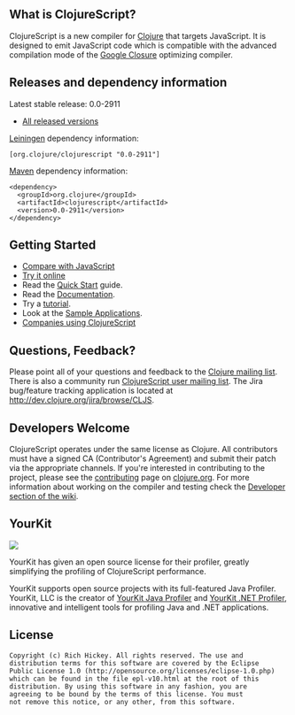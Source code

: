 ## What is ClojureScript? ##

ClojureScript is a new compiler for [Clojure](http://clojure.org) that targets JavaScript. It is designed to emit JavaScript code which is compatible with the advanced compilation mode of the [Google Closure](http://code.google.com/closure/) optimizing compiler.

## Releases and dependency information ##

Latest stable release: 0.0-2911

* [All released versions](http://search.maven.org/#search%7Cgav%7C1%7Cg%3A%22org.clojure%22%20AND%20a%3A%22clojurescript%22)

[Leiningen](http://github.com/technomancy/leiningen/) dependency information:

```
[org.clojure/clojurescript "0.0-2911"]
```

[Maven](http://maven.apache.org) dependency information:

```
<dependency>
  <groupId>org.clojure</groupId>
  <artifactId>clojurescript</artifactId>
  <version>0.0-2911</version>
</dependency>
```

## Getting Started ##

* [Compare with JavaScript](http://himera.herokuapp.com/synonym.html)
* [Try it online](http://himera.herokuapp.com/index.html)
* Read the [Quick Start](https://github.com/clojure/clojurescript/wiki/Quick-Start) guide.
* Read the [Documentation](https://github.com/clojure/clojurescript/wiki).
* Try a [tutorial](https://github.com/clojure/clojurescript/wiki).
* Look at the [Sample Applications](https://github.com/clojure/clojurescript/tree/master/samples).
* [Companies using ClojureScript](https://github.com/clojure/clojurescript/wiki/Companies-Using-ClojureScript)

## Questions, Feedback? ##

Please point all of your questions and feedback
to the [Clojure mailing list](http://groups.google.com/group/clojure). There
is also a community run [ClojureScript user mailing list](http://groups.google.com/group/clojurescript). The Jira bug/feature tracking application is located at <http://dev.clojure.org/jira/browse/CLJS>.

## Developers Welcome ##

ClojureScript operates under the same license as Clojure. All
contributors must have a signed CA (Contributor's Agreement) and
submit their patch via the appropriate channels. If you're interested
in contributing to the project, please see the
[contributing](http://clojure.org/contributing) page on
[clojure.org](http://clojure.org). For more information about working
on the compiler and testing check the
[Developer section of the wiki](http://github.com/clojure/clojurescript/wiki/Developers).

YourKit
----

<img src="http://www.yourkit.com/images/yklogo.png"></img>

YourKit has given an open source license for their profiler, greatly simplifying the profiling of ClojureScript performance.

YourKit supports open source projects with its full-featured Java Profiler.
YourKit, LLC is the creator of <a href="http://www.yourkit.com/java/profiler/index.jsp">YourKit Java Profiler</a>
and <a href="http://www.yourkit.com/.net/profiler/index.jsp">YourKit .NET Profiler</a>,
innovative and intelligent tools for profiling Java and .NET applications.

## License ##

    Copyright (c) Rich Hickey. All rights reserved. The use and
    distribution terms for this software are covered by the Eclipse
    Public License 1.0 (http://opensource.org/licenses/eclipse-1.0.php)
    which can be found in the file epl-v10.html at the root of this
    distribution. By using this software in any fashion, you are
    agreeing to be bound by the terms of this license. You must
    not remove this notice, or any other, from this software.
